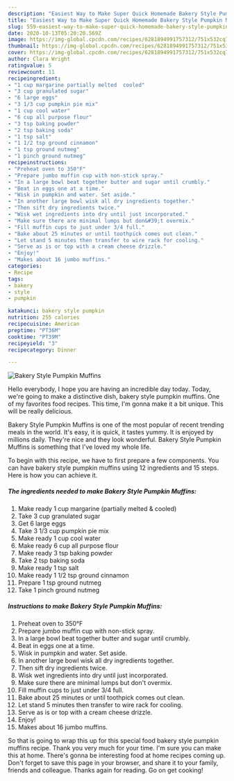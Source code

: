 ```yaml
---
description: "Easiest Way to Make Super Quick Homemade Bakery Style Pumpkin Muffins"
title: "Easiest Way to Make Super Quick Homemade Bakery Style Pumpkin Muffins"
slug: 559-easiest-way-to-make-super-quick-homemade-bakery-style-pumpkin-muffins
date: 2020-10-13T05:20:20.569Z
image: https://img-global.cpcdn.com/recipes/6281894991757312/751x532cq70/bakery-style-pumpkin-muffins-recipe-main-photo.jpg
thumbnail: https://img-global.cpcdn.com/recipes/6281894991757312/751x532cq70/bakery-style-pumpkin-muffins-recipe-main-photo.jpg
cover: https://img-global.cpcdn.com/recipes/6281894991757312/751x532cq70/bakery-style-pumpkin-muffins-recipe-main-photo.jpg
author: Clara Wright
ratingvalue: 5
reviewcount: 11
recipeingredient:
- "1 cup margarine partially melted  cooled"
- "3 cup granulated sugar"
- "6 large eggs"
- "3 1/3 cup pumpkin pie mix"
- "1 cup cool water"
- "6 cup all purpose flour"
- "3 tsp baking powder"
- "2 tsp baking soda"
- "1 tsp salt"
- "1 1/2 tsp ground cinnamon"
- "1 tsp ground nutmeg"
- "1 pinch ground nutmeg"
recipeinstructions:
- "Preheat oven to 350°F"
- "Prepare jumbo muffin cup with non-stick spray."
- "In a large bowl beat together butter and sugar until crumbly."
- "Beat in eggs one at a time."
- "Wisk in pumpkin and water. Set aside."
- "In another large bowl wisk all dry ingredients together."
- "Then sift dry ingredients twice."
- "Wisk wet ingredients into dry until just incorporated."
- "Make sure there are minimal lumps but don&#39;t overmix."
- "Fill muffin cups to just under 3/4 full."
- "Bake about 25 minutes or until toothpick comes out clean."
- "Let stand 5 minutes then transfer to wire rack for cooling."
- "Serve as is or top with a cream cheese drizzle."
- "Enjoy!"
- "Makes about 16 jumbo muffins."
categories:
- Recipe
tags:
- bakery
- style
- pumpkin

katakunci: bakery style pumpkin 
nutrition: 255 calories
recipecuisine: American
preptime: "PT36M"
cooktime: "PT39M"
recipeyield: "3"
recipecategory: Dinner

---
```



![Bakery Style Pumpkin Muffins](https://img-global.cpcdn.com/recipes/6281894991757312/751x532cq70/bakery-style-pumpkin-muffins-recipe-main-photo.jpg)

Hello everybody, I hope you are having an incredible day today. Today, we're going to make a distinctive dish, bakery style pumpkin muffins. One of my favorites food recipes. This time, I'm gonna make it a bit unique. This will be really delicious.

Bakery Style Pumpkin Muffins is one of the most popular of recent trending meals in the world. It's easy, it is quick, it tastes yummy. It is enjoyed by millions daily. They're nice and they look wonderful. Bakery Style Pumpkin Muffins is something that I've loved my whole life.




To begin with this recipe, we have to first prepare a few components. You can have bakery style pumpkin muffins using 12 ingredients and 15 steps. Here is how you can achieve it.

<!--inarticleads1-->

##### The ingredients needed to make Bakery Style Pumpkin Muffins:

1. Make ready 1 cup margarine (partially melted &amp; cooled)
1. Take 3 cup granulated sugar
1. Get 6 large eggs
1. Take 3 1/3 cup pumpkin pie mix
1. Make ready 1 cup cool water
1. Make ready 6 cup all purpose flour
1. Make ready 3 tsp baking powder
1. Take 2 tsp baking soda
1. Make ready 1 tsp salt
1. Make ready 1 1/2 tsp ground cinnamon
1. Prepare 1 tsp ground nutmeg
1. Take 1 pinch ground nutmeg




<!--inarticleads2-->

##### Instructions to make Bakery Style Pumpkin Muffins:

1. Preheat oven to 350°F
1. Prepare jumbo muffin cup with non-stick spray.
1. In a large bowl beat together butter and sugar until crumbly.
1. Beat in eggs one at a time.
1. Wisk in pumpkin and water. Set aside.
1. In another large bowl wisk all dry ingredients together.
1. Then sift dry ingredients twice.
1. Wisk wet ingredients into dry until just incorporated.
1. Make sure there are minimal lumps but don&#39;t overmix.
1. Fill muffin cups to just under 3/4 full.
1. Bake about 25 minutes or until toothpick comes out clean.
1. Let stand 5 minutes then transfer to wire rack for cooling.
1. Serve as is or top with a cream cheese drizzle.
1. Enjoy!
1. Makes about 16 jumbo muffins.




So that is going to wrap this up for this special food bakery style pumpkin muffins recipe. Thank you very much for your time. I'm sure you can make this at home. There's gonna be interesting food at home recipes coming up. Don't forget to save this page in your browser, and share it to your family, friends and colleague. Thanks again for reading. Go on get cooking!
